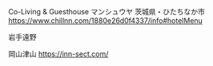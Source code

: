 Co-Living & Guesthouse マンシュウヤ
茨城県・ひたちなか市
https://www.chillnn.com/1880e26d0f4337/info#hotelMenu

岩手遠野

岡山津山
https://inn-sect.com/


